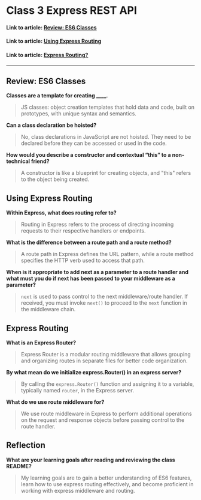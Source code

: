 # Class 3 Express REST API

#### Link to article: [Review: ES6 Classes](https://developer.mozilla.org/en-US/docs/Web/JavaScript/Reference/Classes)
#### Link to article: [Using Express Routing](https://expressjs.com/en/guide/routing.html)
#### Link to article: [Express Routing?](https://www.digitalocean.com/community/tutorials/learn-to-use-the-new-router-in-expressjs-4)


***

## Review: ES6 Classes

**Classes are a template for creating ____.**
> JS classes: object creation templates that hold data and code, built on prototypes, with unique syntax and semantics.

**Can a class declaration be hoisted?**
> No, class declarations in JavaScript are not hoisted. They need to be declared before they can be accessed or used in the code.


**How would you describe a constructor and contextual “this” to a non-technical friend?**
> A constructor is like a blueprint for creating objects, and "this" refers to the object being created.

## Using Express Routing

**Within Express, what does routing refer to?**
> Routing in Express refers to the process of directing incoming requests to their respective handlers or endpoints.

**What is the difference between a route path and a route method?**
> A route path in Express defines the URL pattern, while a route method specifies the HTTP verb used to access that path.

**When is it appropriate to add next as a parameter to a route handler and what must you do if next has been passed to your middleware as a parameter?**
> `next` is used to pass control to the next middleware/route handler. If received, you must invoke `next()` to proceed to the `next` function in the middleware chain.

## Express Routing

**What is an Express Router?**
> Express Router is a modular routing middleware that allows grouping and organizing routes in separate files for better code organization.

**By what mean do we initialize express.Router() in an express server?**
> By calling the `express.Router()` function and assigning it to a variable, typically named `router`, in the Express server.

**What do we use route middleware for?**
> We use route middleware in Express to perform additional operations on the request and response objects before passing control to the route handler.

## Reflection
**What are your learning goals after reading and reviewing the class README?**
> My learning goals are to gain a better understanding of ES6 features, learn how to use express routing effectively, and become proficient in working with express middleware and routing.